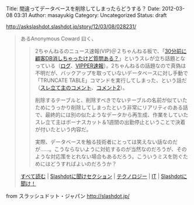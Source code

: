 Title: 間違ってデータベースを削除してしまったらどうする？
Date: 2012-03-08 03:31
Author: masayukig
Category: Uncategorized
Status: draft

<http://askslashdot.slashdot.jp/story/12/03/08/028231/>  
  
  

> あるAnonymous Coward 曰く、  
>
> > <div>
> >
> > 2ちゃんねるのニュース速報(VIP)＠２ちゃんねる板で、「[30分前に顧客DB消しちゃったけど質問ある？](http://hayabusa.2ch.net/test/read.cgi/news4vip/1330956321/)」というスレが立ち話題となっている（[ログ](http://logsoku.com/thread/hayabusa.2ch.net/news4vip/1330956321/)、[VIPPER速報](http://vippers.jp/archives/5959614.html)）。2ちゃんねるの話題なので真偽は不明だが、バックアップを取っていないデータベースに対し手動で「TRUNCATE
> > TABLE」コマンドを実行してしまった、という話だ（[スレ立て主のコメント](http://logsoku.com/thread/hayabusa.2ch.net/news4vip/1330956321/ID:MYKH/EmU0)、[コメント2](http://logsoku.com/thread/hayabusa.2ch.net/news4vip/1330956321/ID:hbMijEhe0)）。  
> >   
> > 削除するテーブルと、削除すべきでないテーブルの名前が似ていたためにうっかり削除してしまったという非常にリアリティのある話で、最終的には別の似たようなデータから再生成、作業をしていたスレ立て主はボーナスカット＆1週間の出勤停止ということで決着が付いたという内容だ。  
> >   
> > 実際、データベースを触る技術者にとっては笑えない話なのだが……。こうならないように対処するのが当然なのだろうが、そのような対応策をとれない場合もあるだろう。こういうミスを防ぐためにはどうすればよいのだろうか？
> >
> > </div>
>
> [すべて読む](http://askslashdot.slashdot.jp/story/12/03/08/028231/) |
> [Slashdotに聞けセクション](http://askslashdot.slashdot.jp/) |
> [テクノロジー](http://slashdot.jp/stories/tech) |
> [IT](http://slashdot.jp/stories/it) |
> [Slashdotに聞け！](http://slashdot.jp/stories/askslashdot)

  
  
from スラッシュドット・ジャパン <http://slashdot.jp/>

